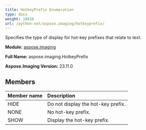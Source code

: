 ```yaml
---
title: HotkeyPrefix Enumeration
type: docs
weight: 10410
url: /python-net/aspose.imaging/hotkeyprefix/
---
```


Specifies the type of display for hot-key prefixes that relate to text.

**Module:** [aspose.imaging](/imaging/python-net/aspose.imaging/)

**Full Name:** aspose.imaging.HotkeyPrefix

**Aspose.Imaging Version:** 23.11.0

## **Members**
| **Member name** | **Description** |
| :- | :- |
| HIDE | Do not display the hot-key prefix. |
| NONE | No hot-key prefix. |
| SHOW | Display the hot-key prefix. |
